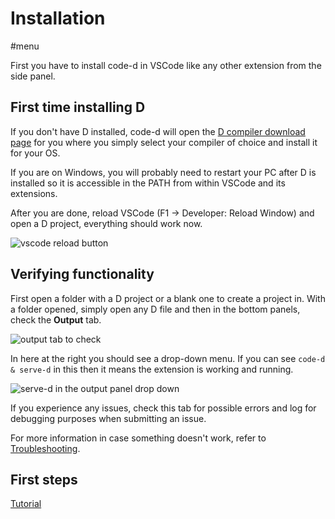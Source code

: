 # Installation

#menu

First you have to install code-d in VSCode like any other extension from the side panel.

## First time installing D

If you don't have D installed, code-d will open the [D compiler download page](https://dlang.org/download.html) for you where you simply select your compiler of choice and install it for your OS.

If you are on Windows, you will probably need to restart your PC after D is installed so it is accessible in the PATH from within VSCode and its extensions.

After you are done, reload VSCode (F1 -> Developer: Reload Window) and open a D project, everything should work now.

![vscode reload button](images/vscode_reload_button.png)

## Verifying functionality

First open a folder with a D project or a blank one to create a project in. With a folder opened, simply open any D file and then in the bottom panels, check the **Output** tab.

![output tab to check](images/output_tab.png)

In here at the right you should see a drop-down menu. If you can see `code-d & serve-d` in this then it means the extension is working and running.

![serve-d in the output panel drop down](images/output_tab_served_dropdown.png)

If you experience any issues, check this tab for possible errors and log for debugging purposes when submitting an issue.

For more information in case something doesn't work, refer to [Troubleshooting](troubleshooting.md).

## First steps

[Tutorial](intro-to-d.md)
